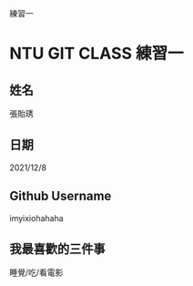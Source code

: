 練習一
# NTU GIT CLASS 練習一

姓名
----
張貽琇

日期
----
2021/12/8

Github Username
---------------
imyixiohahaha

我最喜歡的三件事
---------------
睡覺/吃/看電影